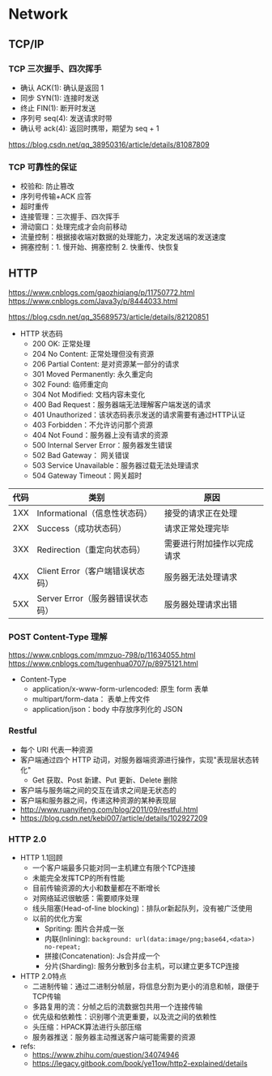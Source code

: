 # Network

## TCP/IP

### TCP 三次握手、四次挥手

- 确认 ACK(1): 确认是返回 1
- 同步 SYN(1): 连接时发送
- 终止 FIN(1): 断开时发送
- 序列号 seq(4): 发送请求时带
- 确认号 ack(4): 返回时携带，期望为 seq + 1

<https://blog.csdn.net/qq_38950316/article/details/81087809>

### TCP 可靠性的保证

- 校验和: 防止篡改
- 序列号传输+ACK 应答
- 超时重传
- 连接管理：三次握手、四次挥手
- 滑动窗口：处理完成才会向前移动
- 流量控制：根据接收端对数据的处理能力，决定发送端的发送速度
- 拥塞控制：1. 慢开始、拥塞控制 2. 快重传、快恢复

## HTTP

<https://www.cnblogs.com/gaozhiqiang/p/11750772.html>
<https://www.cnblogs.com/Java3y/p/8444033.html>

<https://blog.csdn.net/qq_35689573/article/details/82120851>

- HTTP 状态码
  - 200 OK: 正常处理
  - 204 No Content: 正常处理但没有资源
  - 206 Partial Content: 是对资源某一部分的请求
  - 301 Moved Permanently: 永久重定向
  - 302 Found: 临师重定向
  - 304 Not Modified: 文档内容未变化
  - 400 Bad Request：服务器端无法理解客户端发送的请求
  - 401 Unauthorized：该状态码表示发送的请求需要有通过HTTP认证
  - 403 Forbidden：不允许访问那个资源
  - 404 Not Found：服务器上没有请求的资源
  - 500 Internal Server Error：服务器发生错误
  - 502 Bad Gateway： 网关错误
  - 503 Service Unavailable：服务器过载无法处理请求
  - 504 Gateway Timeout：网关超时

| 代码 | 类别                             | 原因                       |
| ---- | -------------------------------- | -------------------------- |
| 1XX  | Informational（信息性状态码）    | 接受的请求正在处理         |
| 2XX  | Success（成功状态码）            | 请求正常处理完毕           |
| 3XX  | Redirection（重定向状态码）      | 需要进行附加操作以完成请求 |
| 4XX  | Client Error（客户端错误状态码） | 服务器无法处理请求         |
| 5XX  | Server Error（服务器错误状态码） | 服务器处理请求出错         |


### POST Content-Type 理解

<https://www.cnblogs.com/mmzuo-798/p/11634055.html>
<https://www.cnblogs.com/tugenhua0707/p/8975121.html>

- Content-Type
  - application/x-www-form-urlencoded: 原生 form 表单
  - multipart/form-data： 表单上传文件
  - application/json：body 中存放序列化的 JSON

### Restful

- 每个 URI 代表一种资源
- 客户端通过四个 HTTP 动词，对服务器端资源进行操作，实现"表现层状态转化"
  - Get 获取、Post 新建、Put 更新、Delete 删除
- 客户端与服务端之间的交互在请求之间是无状态的
- 客户端和服务器之间，传递这种资源的某种表现层
- <http://www.ruanyifeng.com/blog/2011/09/restful.html>
- <https://blog.csdn.net/kebi007/article/details/102927209>

### HTTP 2.0

- HTTP 1.1回顾
  - 一个客户端最多只能对同一主机建立有限个TCP连接
  - 未能完全发挥TCP的所有性能
  - 目前传输资源的大小和数量都在不断增长
  - 对网络延迟很敏感：需要顺序处理
  - 线头阻塞(Head-of-line blocking)：排队or新起队列，没有被广泛使用
  - 以前的优化方案
    - Spriting: 图片合并成一张
    - 内联(Inlining): `background: url(data:image/png;base64,<data>) no-repeat;`
    - 拼接(Concatenation): Js合并成一个
    - 分片(Sharding): 服务分散到多台主机，可以建立更多TCP连接
- HTTP 2.0特点
  - 二进制传输：通过二进制分帧层，将信息分割为更小的消息和帧，跟便于TCP传输
  - 多路复用的流：分帧之后的流数据包共用一个连接传输
  - 优先级和依赖性：识别哪个流更重要，以及流之间的依赖性
  - 头压缩：HPACK算法进行头部压缩
  - 服务器推送：服务器主动推送客户端可能需要的资源
- refs:
  - <https://www.zhihu.com/question/34074946>
  - <https://legacy.gitbook.com/book/ye11ow/http2-explained/details>
